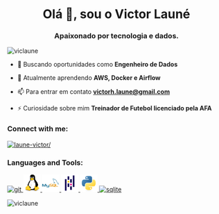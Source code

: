 <h1 align="center">Olá 👋, sou o Victor Launé</h1>
<h3 align="center">Apaixonado por tecnologia e dados.</h3>

<p align="left"> <img src="https://komarev.com/ghpvc/?username=viclaune&label=Profile%20views&color=0e75b6&style=flat" alt="viclaune" /> </p>

- 🔭 Buscando oportunidades como **Engenheiro de Dados**

- 🌱 Atualmente aprendendo **AWS, Docker e Airflow**

- 📫 Para entrar em contato **victorh.laune@gmail.com**

- ⚡ Curiosidade sobre mim **Treinador de Futebol licenciado pela AFA**

<h3 align="left">Connect with me:</h3>
<p align="left">
<a href="https://linkedin.com/in/laune-victor/" target="blank"><img align="center" src="https://raw.githubusercontent.com/rahuldkjain/github-profile-readme-generator/master/src/images/icons/Social/linked-in-alt.svg" alt="laune-victor/" height="30" width="40" /></a>
</p>

<h3 align="left">Languages and Tools:</h3>
<p align="left"> <a href="https://git-scm.com/" target="_blank" rel="noreferrer"> <img src="https://www.vectorlogo.zone/logos/git-scm/git-scm-icon.svg" alt="git" width="40" height="40"/> </a> <a href="https://www.linux.org/" target="_blank" rel="noreferrer"> <img src="https://raw.githubusercontent.com/devicons/devicon/master/icons/linux/linux-original.svg" alt="linux" width="40" height="40"/> </a> <a href="https://www.mysql.com/" target="_blank" rel="noreferrer"> <img src="https://raw.githubusercontent.com/devicons/devicon/master/icons/mysql/mysql-original-wordmark.svg" alt="mysql" width="40" height="40"/> </a> <a href="https://pandas.pydata.org/" target="_blank" rel="noreferrer"> <img src="https://raw.githubusercontent.com/devicons/devicon/2ae2a900d2f041da66e950e4d48052658d850630/icons/pandas/pandas-original.svg" alt="pandas" width="40" height="40"/> </a> <a href="https://www.python.org" target="_blank" rel="noreferrer"> <img src="https://raw.githubusercontent.com/devicons/devicon/master/icons/python/python-original.svg" alt="python" width="40" height="40"/> </a> <a href="https://www.sqlite.org/" target="_blank" rel="noreferrer"> <img src="https://www.vectorlogo.zone/logos/sqlite/sqlite-icon.svg" alt="sqlite" width="40" height="40"/> </a> </p>

<p><img align="center" src="https://github-readme-streak-stats.herokuapp.com/?user=viclaune&" alt="viclaune" /></p>
